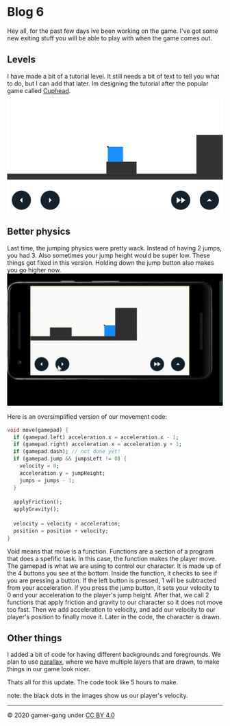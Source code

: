 # Blog 6

Hey all, for the past few days ive been working on the game. I've got some new exiting stuff you will be able to play with when the game comes out. 

## Levels
I have made a bit of a tutorial level. It still needs a bit of text to tell you what to do, but I can add that later. Im designing the tutorial after the popular game called [Cuphead](https://cuphead.fandom.com/wiki/The_Tutorial).
![tutorialImage](./images/blog-6-tutorial.png)

## Better physics
Last time, the jumping physics were pretty wack. Instead of having 2 jumps, you had 3. Also sometimes your jump height would be super low. These things got fixed in this version. Holding down the jump button also makes you go higher now. 
![demonstrationVideo](./images/blog-6-video.gif)

Here is an oversimplified version of our movement code:
```dart
void move(gamepad) {
  if (gamepad.left) acceleration.x = acceleration.x - 1;
  if (gamepad.right) acceleration.x = acceleration.y + 1;
  if (gamepad.dash); // not done yet!
  if (gamepad.jump && jumpsLeft != 0) {
    velocity = 0;
    acceleration.y = jumpHeight;
    jumps = jumps - 1;
  }
  
  applyFriction();
  applyGravity();
  
  velocity = velocity + acceleration;
  position = position + velocity;
}
```

Void means that move is a function. Functions are a section of a program that does a spefific task. In this case, the function makes the player move. The gamepad is what we are using to control our character. It is made up of the 4 buttons you see at the bottom. Inside the function, it checks to see if you are pressing a button. If the left button is pressed, 1 will be subtracted from your acceleration. if you press the jump button, it sets your velocity to 0 and your acceleration to the player's jump height. After that, we call 2 functions that apply friction and gravity to our character so it does not move too fast. Then we add acceleration to velocity, and add our velocity to our player's position to finally move it. Later in the code, the character is drawn. 

## Other things
I added a bit of code for having different backgrounds and foregrounds. We plan to use [parallax](https://en.wikipedia.org/wiki/Parallax), where we have multiple layers that are drawn, to make things in our game look nicer. 

Thats all for this update. The code took like 5 hours to make. 

note: the black dots in the images show us our player's velocity.

---
© 2020 gamer-gang under [CC BY 4.0](https://creativecommons.org/licenses/by/4.0/)
